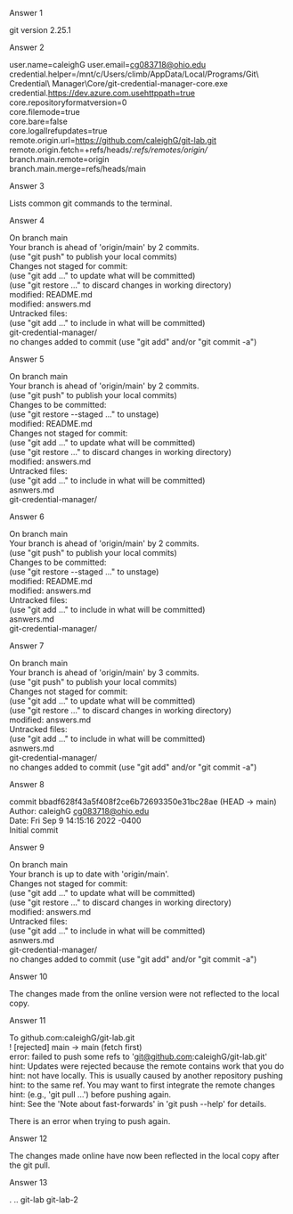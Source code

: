 Answer 1

git version 2.25.1


Answer 2

user.name=caleighG
user.email=cg083718@ohio.edu                                                                                         
credential.helper=/mnt/c/Users/climb/AppData/Local/Programs/Git\ Credential\ Manager\Core/git-credential-manager-core.exe
credential.https://dev.azure.com.usehttppath=true                                                                    
core.repositoryformatversion=0                                                                                       
core.filemode=true                                                                                                   
core.bare=false                                                                                                      
core.logallrefupdates=true                                                                                           
remote.origin.url=https://github.com/caleighG/git-lab.git                                                            
remote.origin.fetch=+refs/heads/*:refs/remotes/origin/*                                                              
branch.main.remote=origin                                                                                            
branch.main.merge=refs/heads/main                                                                                    


Answer 3

Lists common git commands to the terminal.


Answer 4

On branch main                                                                                                       
Your branch is ahead of 'origin/main' by 2 commits.                                                                    
(use "git push" to publish your local commits)                                               
Changes not staged for commit:                                                                                         
(use "git add <file>..." to update what will be committed)                                                           
  (use "git restore <file>..." to discard changes in working directory)                                                      
  modified:   README.md                                                                                                
  modified:   answers.md                                                                                                                                                                                                            
  Untracked files:                                                                                                       
  (use "git add <file>..." to include in what will be committed)                                                             
  git-credential-manager/                                                                                                                                                                                                           
  no changes added to commit (use "git add" and/or "git commit -a")                                                    


Answer 5
  
On branch main                                                                                                       
  Your branch is ahead of 'origin/main' by 2 commits.                                                                    
  (use "git push" to publish your local commits)                                                                                                                                                                                          
  Changes to be committed:                                                                                               
  (use "git restore --staged <file>..." to unstage)                                                                          
  modified:   README.md                                                                                                                                                                                                             
  Changes not staged for commit:                                                                                         
  (use "git add <file>..." to update what will be committed)                                                           
  (use "git restore <file>..." to discard changes in working directory)                                                      
  modified:   answers.md                                                                                                                                                                                                            
  Untracked files:                                                                                                       
  (use "git add <file>..." to include in what will be committed)                                                             
  asnwers.md                                                                                                           
  git-credential-manager/                                                                                      


Answer 6
  
On branch main                                                                                                       
  Your branch is ahead of 'origin/main' by 2 commits.                                                                    
  (use "git push" to publish your local commits)                                                                                                                                                                                          
  Changes to be committed:                                                                                               
  (use "git restore --staged <file>..." to unstage)                                                                          
  modified:   README.md                                                                                                
  modified:   answers.md                                                                                                                                                                                                            
  Untracked files:                                                                                                       
  (use "git add <file>..." to include in what will be committed)                                                             
  asnwers.md                                                                                                           
  git-credential-manager/                                                                                      


Answer 7
  
On branch main                                                                                                       
  Your branch is ahead of 'origin/main' by 3 commits.                                                                    
  (use "git push" to publish your local commits)                                                                                                                                                                                          
  Changes not staged for commit:                                                                                         
  (use "git add <file>..." to update what will be committed)                                                           
  (use "git restore <file>..." to discard changes in working directory)                                                      
  modified:   answers.md                                                                                                                                                                                                            
  Untracked files:                                                                                                       
  (use "git add <file>..." to include in what will be committed)                                                             
  asnwers.md                                                                                                           
  git-credential-manager/                                                                                                                                                                                                           
  no changes added to commit (use "git add" and/or "git commit -a")                                                    


Answer 8
  
commit bbadf628f43a5f408f2ce6b72693350e31bc28ae (HEAD -> main)                                                       
  Author: caleighG <cg083718@ohio.edu>                                                                                 
  Date:   Fri Sep 9 14:15:16 2022 -0400                                                                                                                                                                                                         
  Initial commit                                                                                                   


Answer 9
  
On branch main                                                                                         
  Your branch is up to date with 'origin/main'.                                                                                                                                                                 
  Changes not staged for commit:                                                                           
  (use "git add <file>..." to update what will be committed)                                             
  (use "git restore <file>..." to discard changes in working directory)                                        
  modified:   answers.md                                                                                                                                                                                
  Untracked files:                                                                                         
  (use "git add <file>..." to include in what will be committed)                                               
  asnwers.md                                                                                             
  git-credential-manager/                                                                                                                                                                               
  no changes added to commit (use "git add" and/or "git commit -a")                                      


Answer 10
  
The changes made from the online version were not reflected to the local copy.


Answer 11
  
To github.com:caleighG/git-lab.git                                                                 
  ! [rejected]        main -> main (fetch first)                                                   
  error: failed to push some refs to 'git@github.com:caleighG/git-lab.git'                          
  hint: Updates were rejected because the remote contains work that you do                          
  hint: not have locally. This is usually caused by another repository pushing                      
  hint: to the same ref. You may want to first integrate the remote changes                         
  hint: (e.g., 'git pull ...') before pushing again.                                                
  hint: See the 'Note about fast-forwards' in 'git push --help' for details.                        


There is an error when trying to push again. 

Answer 12
  
The changes made online have now been reflected in the local copy after the git pull.

Answer 13
  
.  ..  git-lab  git-lab-2                                                                         






